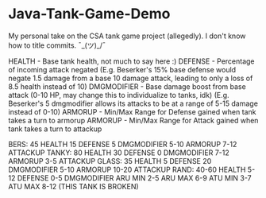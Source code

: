 # Java-Tank-Game-Demo
My personal take on the CSA tank game project (allegedly).
I don't know how to title commits. ¯\_(ツ)_/¯

HEALTH - Base tank health, not much to say here :)
DEFENSE - Percentage of incoming attack negated (E.g. Beserker's 15% base defense would negate 1.5 damage from a base 10 damage attack, leading to only a loss of 8.5 health instead of 10)
DMGMODIFIER - Base damage boost from base attack (0-10 HP, may change this to individualize to tanks, idk) (E.g. Beserker's 5 dmgmodifier allows its attacks to be at a range of 5-15 damage instead of 0-10)
ARMORUP - Min/Max Range for Defense gained when tank takes a turn to armorup
ARMORUP - Min/Max Range for Attack gained when tank takes a turn to attackup

BERS: 45 HEALTH 15 DEFENSE 5 DMGMODIFIER 5-10 ARMORUP 7-12 ATTACKUP
TANKY: 80 HEALTH 30 DEFENSE 0 DMGMODIFIER 7-12 ARMORUP 3-5 ATTACKUP
GLASS: 35 HEALTH 5 DEFENSE 20 DMGMODIFIER 5-10 ARMORUP 10-20 ATTACKUP
RAND: 40-60 HEALTH 5-12 DEFENSE 0-5 DMGMODIFIER ARU MIN 2-5 ARU MAX 6-9 ATU MIN 3-7 ATU MAX 8-12 (THIS TANK IS BROKEN) 
